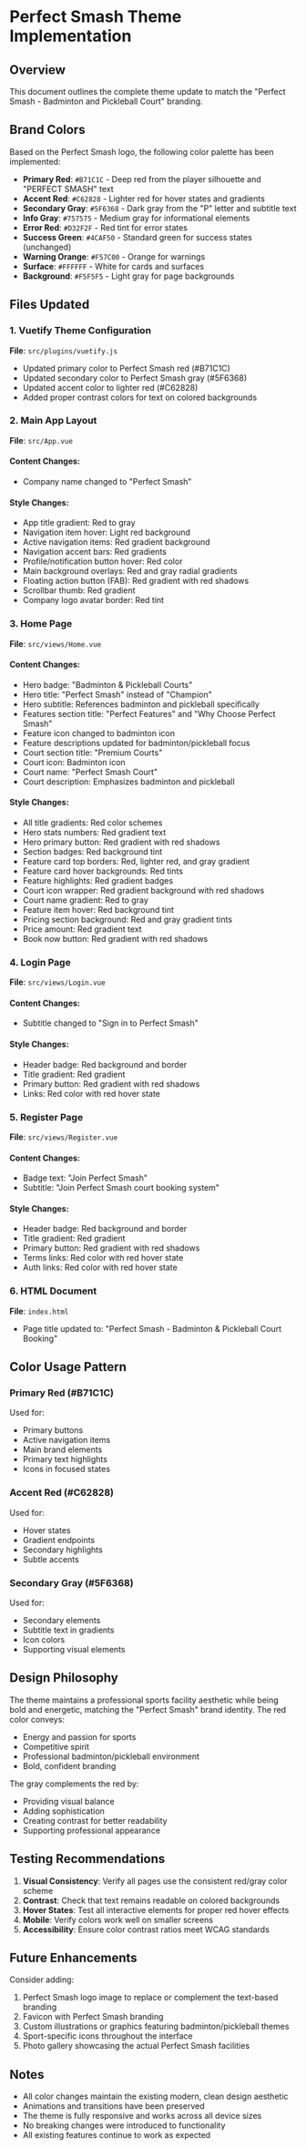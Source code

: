 # Perfect Smash Theme Implementation

## Overview
This document outlines the complete theme update to match the "Perfect Smash - Badminton and Pickleball Court" branding.

## Brand Colors

Based on the Perfect Smash logo, the following color palette has been implemented:

- **Primary Red**: `#B71C1C` - Deep red from the player silhouette and "PERFECT SMASH" text
- **Accent Red**: `#C62828` - Lighter red for hover states and gradients
- **Secondary Gray**: `#5F6368` - Dark gray from the "P" letter and subtitle text
- **Info Gray**: `#757575` - Medium gray for informational elements
- **Error Red**: `#D32F2F` - Red tint for error states
- **Success Green**: `#4CAF50` - Standard green for success states (unchanged)
- **Warning Orange**: `#F57C00` - Orange for warnings
- **Surface**: `#FFFFFF` - White for cards and surfaces
- **Background**: `#F5F5F5` - Light gray for page backgrounds

## Files Updated

### 1. Vuetify Theme Configuration
**File**: `src/plugins/vuetify.js`
- Updated primary color to Perfect Smash red (#B71C1C)
- Updated secondary color to Perfect Smash gray (#5F6368)
- Updated accent color to lighter red (#C62828)
- Added proper contrast colors for text on colored backgrounds

### 2. Main App Layout
**File**: `src/App.vue`

#### Content Changes:
- Company name changed to "Perfect Smash"

#### Style Changes:
- App title gradient: Red to gray
- Navigation item hover: Light red background
- Active navigation items: Red gradient background
- Navigation accent bars: Red gradients
- Profile/notification button hover: Red color
- Main background overlays: Red and gray radial gradients
- Floating action button (FAB): Red gradient with red shadows
- Scrollbar thumb: Red gradient
- Company logo avatar border: Red tint

### 3. Home Page
**File**: `src/views/Home.vue`

#### Content Changes:
- Hero badge: "Badminton & Pickleball Courts"
- Hero title: "Perfect Smash" instead of "Champion"
- Hero subtitle: References badminton and pickleball specifically
- Features section title: "Perfect Features" and "Why Choose Perfect Smash"
- Feature icon changed to badminton icon
- Feature descriptions updated for badminton/pickleball focus
- Court section title: "Premium Courts"
- Court icon: Badminton icon
- Court name: "Perfect Smash Court"
- Court description: Emphasizes badminton and pickleball

#### Style Changes:
- All title gradients: Red color schemes
- Hero stats numbers: Red gradient text
- Hero primary button: Red gradient with red shadows
- Section badges: Red background tint
- Feature card top borders: Red, lighter red, and gray gradient
- Feature card hover backgrounds: Red tints
- Feature highlights: Red gradient badges
- Court icon wrapper: Red gradient background with red shadows
- Court name gradient: Red to gray
- Feature item hover: Red background tint
- Pricing section background: Red and gray gradient tints
- Price amount: Red gradient text
- Book now button: Red gradient with red shadows

### 4. Login Page
**File**: `src/views/Login.vue`

#### Content Changes:
- Subtitle changed to "Sign in to Perfect Smash"

#### Style Changes:
- Header badge: Red background and border
- Title gradient: Red gradient
- Primary button: Red gradient with red shadows
- Links: Red color with red hover state

### 5. Register Page
**File**: `src/views/Register.vue`

#### Content Changes:
- Badge text: "Join Perfect Smash"
- Subtitle: "Join Perfect Smash court booking system"

#### Style Changes:
- Header badge: Red background and border
- Title gradient: Red gradient
- Primary button: Red gradient with red shadows
- Terms links: Red color with red hover state
- Auth links: Red color with red hover state

### 6. HTML Document
**File**: `index.html`
- Page title updated to: "Perfect Smash - Badminton & Pickleball Court Booking"

## Color Usage Pattern

### Primary Red (#B71C1C)
Used for:
- Primary buttons
- Active navigation items
- Main brand elements
- Primary text highlights
- Icons in focused states

### Accent Red (#C62828)
Used for:
- Hover states
- Gradient endpoints
- Secondary highlights
- Subtle accents

### Secondary Gray (#5F6368)
Used for:
- Secondary elements
- Subtitle text in gradients
- Icon colors
- Supporting visual elements

## Design Philosophy

The theme maintains a professional sports facility aesthetic while being bold and energetic, matching the "Perfect Smash" brand identity. The red color conveys:
- Energy and passion for sports
- Competitive spirit
- Professional badminton/pickleball environment
- Bold, confident branding

The gray complements the red by:
- Providing visual balance
- Adding sophistication
- Creating contrast for better readability
- Supporting professional appearance

## Testing Recommendations

1. **Visual Consistency**: Verify all pages use the consistent red/gray color scheme
2. **Contrast**: Check that text remains readable on colored backgrounds
3. **Hover States**: Test all interactive elements for proper red hover effects
4. **Mobile**: Verify colors work well on smaller screens
5. **Accessibility**: Ensure color contrast ratios meet WCAG standards

## Future Enhancements

Consider adding:
1. Perfect Smash logo image to replace or complement the text-based branding
2. Favicon with Perfect Smash branding
3. Custom illustrations or graphics featuring badminton/pickleball themes
4. Sport-specific icons throughout the interface
5. Photo gallery showcasing the actual Perfect Smash facilities

## Notes

- All color changes maintain the existing modern, clean design aesthetic
- Animations and transitions have been preserved
- The theme is fully responsive and works across all device sizes
- No breaking changes were introduced to functionality
- All existing features continue to work as expected

